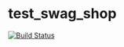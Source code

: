 # test_swag_shop
[![Build Status](http://teamcity/app/rest/builds/buildType:(id:TestSwagShop_Build)/statusIcon)](http://teamcity/viewType.html?buildTypeId=TestSwagShop_Build&guest=1)

